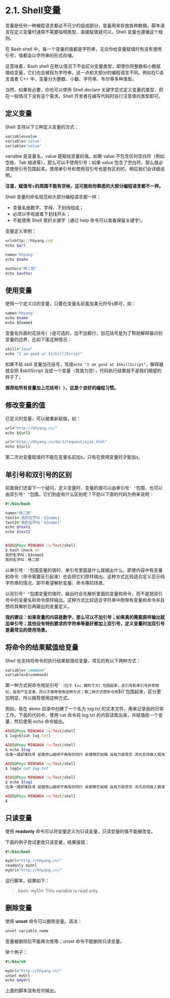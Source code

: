 # 2.1. Shell变量

变量是任何一种编程语言都必不可少的组成部分，变量用来存放各种数据。脚本语言在定义变量时通常不需要指明类型，直接赋值就可以，Shell 变量也遵循这个规则。

在 Bash shell 中，每一个变量的值都是字符串，无论你给变量赋值时有没有使用引号，值都会以字符串的形式存储。

这意味着，Bash shell 在默认情况下不会区分变量类型，即使你将整数和小数赋值给变量，它们也会被视为字符串，这一点和大部分的编程语言不同。例如在C语言或者 C++ 中，变量分为整数、小数、字符串、布尔等多种类型。

当然，如果有必要，你也可以使用 Shell declare 关键字显式定义变量的类型，但在一般情况下没有这个需求，Shell 开发者在编写代码时自行注意值的类型即可。

## 定义变量
Shell 支持以下三种定义变量的方式：

```ruby
variable=value
variable='value'
variable="value"
```

variable 是变量名，value 是赋给变量的值。如果 value 不包含任何空白符（例如空格、Tab 缩进等），那么可以不使用引号；如果 value 包含了空白符，那么就必须使用引号包围起来。使用单引号和使用双引号也是有区别的，稍后我们会详细说明。

**注意，赋值号=的周围不能有空格，这可能和你熟悉的大部分编程语言都不一样。**

Shell 变量的命名规范和大部分编程语言都一样：
* 变量名由数字、字母、下划线组成；
* 必须以字母或者下划线开头；
* 不能使用 Shell 里的关键字（通过 help 命令可以查看保留关键字）。

变量定义举例：
```ruby
url=http://hhyang.cn/
echo $url

name='hhyang'
echo $name

author="杨二郎"
echo $author
```

## 使用变量
使用一个定义过的变量，只要在变量名前面加美元符号`$`即可，如：

```ruby
name='hhyang'
echo $name
echo ${name}
```

变量名外面的花括号`{ }`是可选的，加不加都行，加花括号是为了帮助解释器识别变量的边界，比如下面这种情况：

```ruby
skill="Java"
echo "I am good at ${skill}Script"
```

如果不给 skill 变量加花括号，写成`echo "I am good at $skillScript"`，解释器就会把 $skillScript 当成一个变量（其值为空），代码执行结果就不是我们期望的样子了。

**推荐给所有变量加上花括号`{ }`，这是个良好的编程习惯。**

## 修改变量的值
已定义的变量，可以被重新赋值，如：

```ruby
url="http://hhyang.cn/"
echo ${url}

url="http://hhyang.cn/doc1/request/ajax.html"
echo ${url}
```

第二次对变量赋值时不能在变量名前加`$`，只有在使用变量时才能加`$`。

## 单引号和双引号的区别

前面我们还留下一个疑问，定义变量时，变量的值可以由单引号`' '`包围，也可以由双引号`" "`包围，它们到底有什么区别呢？不妨以下面的代码为例来说明：

```ruby
#!/bin/bash

name='杨二郎'
text1='我的名字叫：${name}'
text2="我的名字叫：${name}"
echo $text1
echo $text2


ASUS@Peyu MINGW64 /e/Test/shell
$ bash check.sh
我的名字叫：${name}
我的名字叫：杨二郎
```

以单引号`' '`包围变量的值时，单引号里面是什么就输出什么，即使内容中有变量和命令（命令需要反引起来）也会把它们原样输出。这种方式比较适合定义显示纯字符串的情况，即不希望解析变量、命令等的场景。

以双引号`" "`包围变量的值时，输出时会先解析里面的变量和命令，而不是把双引号中的变量名和命令原样输出。这种方式比较适合字符串中附带有变量和命令并且想将其解析后再输出的变量定义。

**我的建议：如果变量的内容是数字，那么可以不加引号；如果真的需要原样输出就加单引号；其他没有特别要求的字符串等最好都加上双引号，定义变量时加双引号是最常见的使用场景。**

## 将命令的结果赋值给变量
Shell 也支持将命令的执行结果赋值给变量，常见的有以下两种方式：

```ruby
variable=`command`
variable=$(command)
```

第一种方式把命令用反引号\` `（位于 Esc 键的下方）包围起来，反引号和单引号非常相似，容易产生混淆，所以不推荐使用这种方式；第二种方式把命令用`$()`包围起来，区分更加明显，所以推荐使用这种方式。

例如，我在 demo 目录中创建了一个名为 log.txt 的文本文件，用来记录我的日常工作。下面的代码中，使用 cat 命令将 log.txt 的内容读取出来，并赋值给一个变量，然后使用 echo 命令输出。

```ruby
ASUS@Peyu MINGW64 /e/Test/shell
$ log=$(cat log.txt)

ASUS@Peyu MINGW64 /e/Test/shell
$ echo $log
沧海一遇却难找寻 前路崇山峻岭不再有你同行 纵使微茫如烟 纵有万般思念 流光总将故人搁浅在断简残篇 不成眠

ASUS@Peyu MINGW64 /e/Test/shell
$ log1=`cat log.txt`

ASUS@Peyu MINGW64 /e/Test/shell
$ echo $log1
沧海一遇却难找寻 前路崇山峻岭不再有你同行 纵使微茫如烟 纵有万般思念 流光总将故人搁浅在断简残篇 不成眠

ASUS@Peyu MINGW64 /e/Test/shell
$
```
## 只读变量

使用 **readonly** 命令可以将变量定义为只读变量，只读变量的值不能被改变。

下面的例子尝试更改只读变量，结果报错：

```ruby
#!/bin/bash

myUrl="http://hhyang.cn/"
readonly myUrl
myUrl="http://hhyang.cn/"
```
运行脚本，结果如下：

> bash: myUrl: This variable is read only.

## 删除变量
使用 **unset** 命令可以删除变量。语法：

```ruby
unset variable_name
```
变量被删除后不能再次使用；unset 命令不能删除只读变量。

举个例子：

```ruby
#!/bin/sh

myUrl="http://hhyang.cn/"
unset myUrl
echo $myUrl
```

上面的脚本没有任何输出。